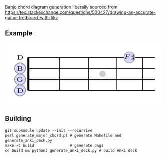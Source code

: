 Banjo chord diagram generation liberally sourced from https://tex.stackexchange.com/questions/500427/drawing-an-accurate-guitar-fretboard-with-tikz

## Example
![G major 7](Docs/Gmaj7.png "GMaj7")

## Building
    git submodule update --init --recursive
    perl generate_major_chord.pl # generate Makefile and generate_anki_deck.py
    make -C build                # generate pngs
    cd build && python3 generate_anki_deck.py # build Anki deck




